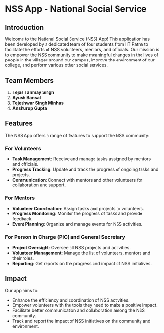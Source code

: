 # NSS App - National Social Service

## Introduction
Welcome to the National Social Service (NSS) App! This application has been developed by a dedicated team of four students from IIT Patna to facilitate the efforts of NSS volunteers, mentors, and officials. Our mission is to empower the NSS community to make meaningful changes in the lives of people in the villages around our campus, improve the environment of our college, and perform various other social services.

## Team Members
1. **Tejas Tanmay Singh**
2. **Ayush Bansal**
3. **Tejeshwar Singh Minhas**
4. **Anshurup Gupta**

## Features
The NSS App offers a range of features to support the NSS community:

### For Volunteers
- **Task Management**: Receive and manage tasks assigned by mentors and officials.
- **Progress Tracking**: Update and track the progress of ongoing tasks and projects.
- **Communication**: Connect with mentors and other volunteers for collaboration and support.

### For Mentors
- **Volunteer Coordination**: Assign tasks and projects to volunteers.
- **Progress Monitoring**: Monitor the progress of tasks and provide feedback.
- **Event Planning**: Organize and manage events for NSS activities.

### For Person in Charge (PIC) and General Secretary
- **Project Oversight**: Oversee all NSS projects and activities.
- **Volunteer Management**: Manage the list of volunteers, mentors and their roles.
- **Reporting**: Get reports on the progress and impact of NSS initiatives.

## Impact
Our app aims to:
- Enhance the efficiency and coordination of NSS activities.
- Empower volunteers with the tools they need to make a positive impact.
- Facilitate better communication and collaboration among the NSS community.
- Track and report the impact of NSS initiatives on the community and environment.

